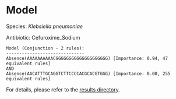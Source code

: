 
# Model

Species: *Klebsiella pneumoniae*

Antibiotic: Cefuroxime_Sodium

```
Model (Conjunction - 2 rules):
------------------------------
Absence(AAAAAAAAAACGGGGGGGGGGGGGGGGGGGG) [Importance: 0.94, 47 equivalent rules]
AND
Absence(AACATTTGCAGGTCTTCCCCACGCACGTGGG) [Importance: 0.08, 255 equivalent rules]

```

For details, please refer to the [results directory](../../../../../results/scm_b/klebsiella%20pneumoniae/cefuroxime_sodium/repeat_8/).

